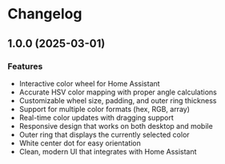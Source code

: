 # Changelog

## 1.0.0 (2025-03-01)

### Features

- Interactive color wheel for Home Assistant
- Accurate HSV color mapping with proper angle calculations
- Customizable wheel size, padding, and outer ring thickness
- Support for multiple color formats (hex, RGB, array)
- Real-time color updates with dragging support
- Responsive design that works on both desktop and mobile
- Outer ring that displays the currently selected color
- White center dot for easy orientation
- Clean, modern UI that integrates with Home Assistant 
